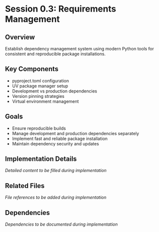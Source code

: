 # Session 0.3: Requirements Management

## Overview
Establish dependency management system using modern Python tools for consistent and reproducible package installations.

## Key Components
- pyproject.toml configuration
- UV package manager setup
- Development vs production dependencies
- Version pinning strategies
- Virtual environment management

## Goals
- Ensure reproducible builds
- Manage development and production dependencies separately
- Implement fast and reliable package installation
- Maintain dependency security and updates

## Implementation Details
*Detailed content to be filled during implementation*

## Related Files
*File references to be added during implementation*

## Dependencies
*Dependencies to be documented during implementation*
